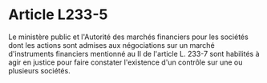 # Article L233-5

Le ministère public et l'Autorité des marchés financiers pour les sociétés dont les actions sont admises aux négociations sur un marché d'instruments financiers mentionné au II de l'article L. 233-7 sont habilités à agir en justice pour faire constater l'existence d'un contrôle sur une ou plusieurs sociétés.
